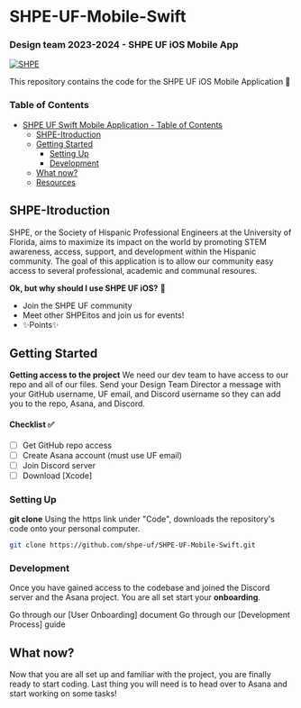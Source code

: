 # SHPE-UF-Mobile-Swift 
### Design team 2023-2024 - SHPE UF iOS Mobile App

[![SHPE](https://i.ibb.co/1QWQZcJ/shpe-logo.png)](https://shpe.org/)

This repository contains the code for the SHPE UF iOS Mobile Application 🐊

### Table of Contents
- [SHPE UF Swift Mobile Application - Table of Contents](#table-of-contents)
  * [SHPE-Itroduction](#shpe-Introduction)
  * [Getting Started](#getting-started)
    + [Setting Up](#setting-up)
    + [Development](#development)
  * [What now?](#what-now)
  * [Resources](#resources)

## SHPE-Itroduction
SHPE, or the Society of Hispanic Professional Engineers at the University of Florida, aims to maximize its impact on the world by promoting STEM awareness, access, support, and development within the Hispanic community. The goal of this application is to allow our community easy access to several professional, academic and communal resoures.

**Ok, but why should I use SHPE UF iOS?** 🤷
- Join the SHPE UF community
- Meet other SHPEitos and join us for events!
- ✨Points✨    

## Getting Started
**Getting access to the project**  We need our dev team to have access to our repo and all of our files. Send your Design Team Director a message with your GitHub username, UF email, and Discord username so they can add you to the repo, Asana, and Discord.

#### Checklist ✅
- [ ] Get GitHub repo access
- [ ] Create Asana account (must use UF email)
- [ ] Join Discord server
- [ ] Download [Xcode]

### Setting Up
**git clone** Using the https link under "Code", downloads the repository's code onto your personal computer.
```sh
git clone https://github.com/shpe-uf/SHPE-UF-Mobile-Swift.git
```
### Development
Once you have gained access to the codebase and joined the Discord server and  the Asana project. You are all set start your **onboarding**.

Go through our [User Onboarding] document
Go through our [Development Process] guide

## What now?
Now that you are all set up and familiar with the project, you are finally ready to start coding. Last thing you will need is to head over to Asana and start working on some tasks!

